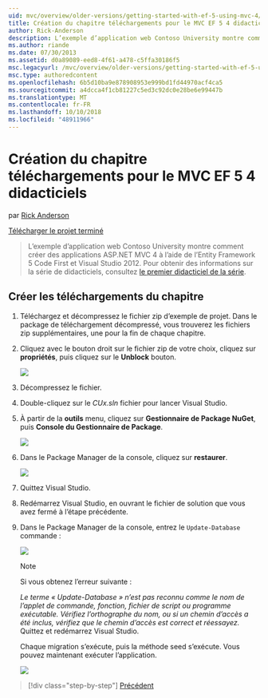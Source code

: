 ```yaml
---
uid: mvc/overview/older-versions/getting-started-with-ef-5-using-mvc-4/building-the-ef5-mvc4-chapter-downloads
title: Création du chapitre téléchargements pour le MVC EF 5 4 didacticiels | Microsoft Docs
author: Rick-Anderson
description: L’exemple d’application web Contoso University montre comment créer des applications ASP.NET MVC 4 à l’aide de l’Entity Framework 5 Code First et Visual Studio...
ms.author: riande
ms.date: 07/30/2013
ms.assetid: d0a89089-eed8-4f61-a478-c5ffa30186f5
msc.legacyurl: /mvc/overview/older-versions/getting-started-with-ef-5-using-mvc-4/building-the-ef5-mvc4-chapter-downloads
msc.type: authoredcontent
ms.openlocfilehash: 6b5d10ba9e878908953e999bd1fd44970acf4ca5
ms.sourcegitcommit: a4dcca4f1cb81227c5ed3c92dc0e28be6e99447b
ms.translationtype: MT
ms.contentlocale: fr-FR
ms.lasthandoff: 10/10/2018
ms.locfileid: "48911966"
---
```

<a name="building-the-chapter-downloads-for-the-ef-5-mvc-4-tutorials"></a>Création du chapitre téléchargements pour le MVC EF 5 4 didacticiels
====================
par [Rick Anderson]((https://twitter.com/RickAndMSFT))

[Télécharger le projet terminé](http://code.msdn.microsoft.com/Getting-Started-with-dd0e2ed8)

> L’exemple d’application web Contoso University montre comment créer des applications ASP.NET MVC 4 à l’aide de l’Entity Framework 5 Code First et Visual Studio 2012. Pour obtenir des informations sur la série de didacticiels, consultez [le premier didacticiel de la série](creating-an-entity-framework-data-model-for-an-asp-net-mvc-application.md).


## <a name="building-the-chapter-downloads"></a>Créer les téléchargements du chapitre

1. Téléchargez et décompressez le fichier zip d’exemple de projet. Dans le package de téléchargement décompressé, vous trouverez les fichiers zip supplémentaires, une pour la fin de chaque chapitre.
2. Cliquez avec le bouton droit sur le fichier zip de votre choix, cliquez sur **propriétés**, puis cliquez sur le **Unblock** bouton.  
  
    ![](building-the-ef5-mvc4-chapter-downloads/_static/image1.png)
3. Décompressez le fichier.
4. Double-cliquez sur le *CUx.sln* fichier pour lancer Visual Studio.
5. À partir de la **outils** menu, cliquez sur **Gestionnaire de Package NuGet**, puis **Console du Gestionnaire de Package**.  
  
    ![](building-the-ef5-mvc4-chapter-downloads/_static/image2.png)
6. Dans le Package Manager de la console, cliquez sur **restaurer**.  
  
    ![](building-the-ef5-mvc4-chapter-downloads/_static/image3.png)
7. Quittez Visual Studio.
8. Redémarrez Visual Studio, en ouvrant le fichier de solution que vous avez fermé à l’étape précédente.
9. Dans le Package Manager de la console, entrez le `Update-Database` commande :  
  
    ![](building-the-ef5-mvc4-chapter-downloads/_static/image4.png)  

    > [!NOTE]
    > Si vous obtenez l’erreur suivante :  
    >   
    >  *Le terme « Update-Database » n’est pas reconnu comme le nom de l’applet de commande, fonction, fichier de script ou programme exécutable. Vérifiez l’orthographe du nom, ou si un chemin d’accès a été inclus, vérifiez que le chemin d’accès est correct et réessayez.*  
    > Quittez et redémarrez Visual Studio.

    Chaque migration s’exécute, puis la méthode seed s’exécute. Vous pouvez maintenant exécuter l’application.

    ![](building-the-ef5-mvc4-chapter-downloads/_static/image5.png)

> [!div class="step-by-step"]
> [Précédent](advanced-entity-framework-scenarios-for-an-mvc-web-application.md)
